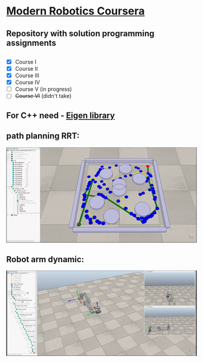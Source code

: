 # <a href="https://www.coursera.org/specializations/modernrobotics">Modern Robotics Coursera</a>
## Repository with solution programming assignments

##
- [x] Course I
- [x] Course II
- [x] Course III
- [x] Course IV
- [ ] Course V (in progress)
- [ ] ~~Course VI~~ (didn't take)

##
## For C++ need - <a href="http://eigen.tuxfamily.org/index.php?title=Main_Page">Eigen library</a>


## path planning RRT:
<img src="resource/rrt.gif">

## Robot arm dynamic:
<img src="resource/arm.gif">

